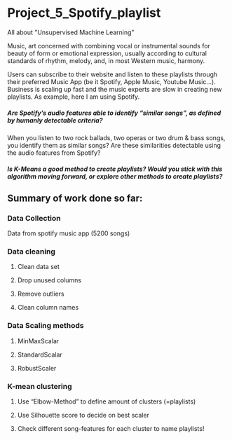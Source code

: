 # Project_5_Spotify_playlist
All about "Unsupervised Machine Learning"


Music, art concerned with combining vocal or instrumental sounds for beauty of form or emotional expression, usually according to cultural standards of rhythm, melody, and, in most Western music, harmony.

Users can subscribe to their website and listen to these playlists through their preferred Music App (be it Spotify, Apple Music, Youtube Music…).
Business is scaling up fast and the music experts are slow in creating new playlists. As example, here I am using Spotify.

##### Are Spotify’s audio features able to identify “similar songs”, as defined by humanly detectable criteria? 
When you listen to two rock ballads, two operas or two drum & bass songs, you identify them as similar songs?
Are these similarities detectable using the audio features from Spotify?

##### Is K-Means a good method to create playlists? Would you stick with this algorithm moving forward, or explore other methods to create playlists?

## Summary of work done so far:

### Data Collection
Data from spotify music app (5200 songs)

### Data cleaning

1. Clean data set

2. Drop unused columns

3. Remove outliers

4. Clean column names

### Data Scaling methods

1. MinMaxScalar 

2. StandardScalar

3. RobustScaler


### K-mean clustering

1. Use “Elbow-Method” to define amount of clusters (=playlists)

2. Use Silhouette score to decide on best scaler

3. Check different song-features for each cluster to name playlists!





